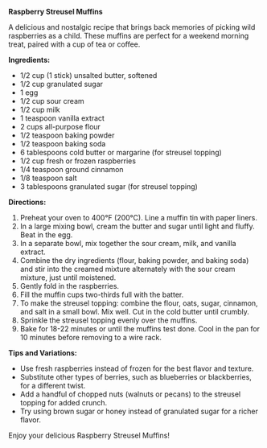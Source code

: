 **Raspberry Streusel Muffins**

A delicious and nostalgic recipe that brings back memories of picking wild raspberries as a child. These muffins are perfect for a weekend morning treat, paired with a cup of tea or coffee.

**Ingredients:**
* 1/2 cup (1 stick) unsalted butter, softened
* 1/2 cup granulated sugar
* 1 egg
* 1/2 cup sour cream
* 1/2 cup milk
* 1 teaspoon vanilla extract
* 2 cups all-purpose flour
* 1/2 teaspoon baking powder
* 1/2 teaspoon baking soda
* 6 tablespoons cold butter or margarine (for streusel topping)
* 1/2 cup fresh or frozen raspberries
* 1/4 teaspoon ground cinnamon
* 1/8 teaspoon salt
* 3 tablespoons granulated sugar (for streusel topping)

**Directions:**

1. Preheat your oven to 400°F (200°C). Line a muffin tin with paper liners.
2. In a large mixing bowl, cream the butter and sugar until light and fluffy. Beat in the egg.
3. In a separate bowl, mix together the sour cream, milk, and vanilla extract.
4. Combine the dry ingredients (flour, baking powder, and baking soda) and stir into the creamed mixture alternately with the sour cream mixture, just until moistened.
5. Gently fold in the raspberries.
6. Fill the muffin cups two-thirds full with the batter.
7. To make the streusel topping: combine the flour, oats, sugar, cinnamon, and salt in a small bowl. Mix well. Cut in the cold butter until crumbly.
8. Sprinkle the streusel topping evenly over the muffins.
9. Bake for 18-22 minutes or until the muffins test done. Cool in the pan for 10 minutes before removing to a wire rack.

**Tips and Variations:**

* Use fresh raspberries instead of frozen for the best flavor and texture.
* Substitute other types of berries, such as blueberries or blackberries, for a different twist.
* Add a handful of chopped nuts (walnuts or pecans) to the streusel topping for added crunch.
* Try using brown sugar or honey instead of granulated sugar for a richer flavor.

Enjoy your delicious Raspberry Streusel Muffins!
